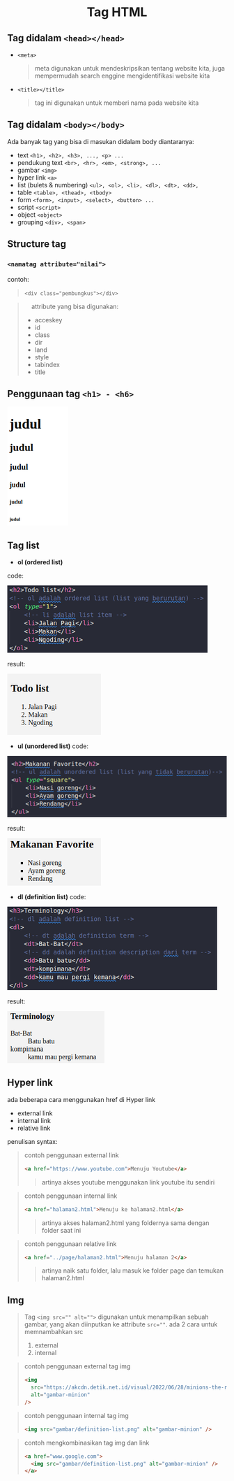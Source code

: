 <div style="text-align: center"><h1>Tag HTML</h1></div>

## Tag didalam `<head></head>`

- `<meta>`

  > meta digunakan untuk mendeskripsikan tentang website kita, juga mempermudah search enggine mengidentifikasi website kita

- `<title></title>`
  > tag ini digunakan untuk memberi nama pada website kita

## Tag didalam `<body></body>`

Ada banyak tag yang bisa di masukan didalam body diantaranya:

- text
  `<h1>, <h2>, <h3>, ..., <p> ...`
- pendukung text
  `<br>, <hr>, <em>, <strong>, ...`
- gambar
  `<img>`
- hyper link
  `<a>`
- list (bulets & numbering)
  `<ul>, <ol>, <li>, <dl>, <dt>, <dd>,`
- table
  `<table>, <thead>, <tbody>`
- form
  `<form>, <input>, <select>, <button> ...`
- script
  `<script>`
- object
  `<object>`
- grouping
  `<div>, <span>`

## Structure tag

### `<namatag attribute="nilai">`

contoh:

> `<div class="pembungkus"></div>`

> &nbsp;&nbsp;&nbsp;&nbsp;attribute yang bisa digunakan:
>
> - acceskey
> - id
> - class
> - dir
> - land
> - style
> - tabindex
> - title

## Penggunaan tag `<h1> - <h6>`

![gambar haeder](gambar/penggunaan-heading.png "how to use tag h1 - h6")

## Tag list

- **ol (ordered list)**

code:

![ol dan li](gambar/ol-dan-li.png "how to use ol and li")

result:

![result ol dan li](gambar/ol-result.png "result using ol and li")

- **ul (unordered list)**
  code:

![ol dan li](gambar/ul-dan-li.png "how to use ul and li")

result:

![result ol dan li](gambar/ul-result.png "result using ul and li")

- **dl (definition list)**
  code:

![ol dan li](gambar/definition-list.png "how to use dl, dt and dd")

result:

![result ol dan li](gambar/dl-result.png "result using dl, dt and dd")

## Hyper link

ada beberapa cara menggunakan href di Hyper link

- external link
- internal link
- relative link

penulisan syntax:

> contoh penggunaan external link
>
> ```html
> <a href="https://www.youtube.com">Menuju Youtube</a>
> ```
>
> > artinya akses youtube menggunakan link youtube itu sendiri

> contoh penggunaan internal link
>
> ```html
> <a href="halaman2.html">Menuju ke halaman2.html</a>
> ```
>
> > artinya akses halaman2.html yang foldernya sama dengan folder saat ini

> contoh penggunaan relative link
>
> ```html
> <a href="../page/halaman2.html">Menuju halaman 2</a>
> ```
>
> > artinya naik satu folder, lalu masuk ke folder page dan temukan halaman2.html

## Img

> Tag `<img src="" alt="">` digunakan untuk menampilkan sebuah gambar, yang akan diinputkan ke attribute `src=""`. ada 2 cara untuk memnambahkan src
>
> 1. external
> 2. internal

> contoh penggunaan external tag img
>
> ```html
> <img
>   src="https://akcdn.detik.net.id/visual/2022/06/28/minions-the-rise-of-gru-5_169.png?w=650"
>   alt="gambar-minion"
> />
> ```

> contoh penggunaan internal tag img
>
> ```html
> <img src="gambar/definition-list.png" alt="gambar-minion" />
> ```

> contoh mengkombinasikan tag img dan link
>
> ```html
> <a href="www.google.com">
>   <img src="gambar/definition-list.png" alt="gambar-minion" />
> </a>
> ```

